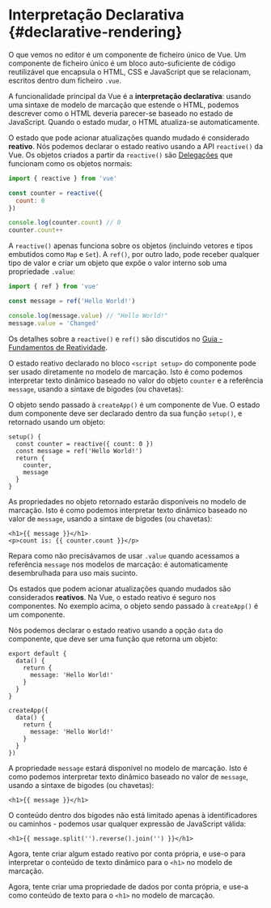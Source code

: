 # Interpretação Declarativa {#declarative-rendering}

<div class="sfc">

O que vemos no editor é um componente de ficheiro único de Vue. Um componente de ficheiro único é um bloco auto-suficiente de código reutilizável que encapsula o HTML, CSS e JavaScript que se relacionam, escritos dentro dum ficheiro `.vue`.

</div>

A funcionalidade principal da Vue é a **interpretação declarativa**: usando uma sintaxe de modelo de marcação que estende o HTML, podemos descrever como o HTML deveria parecer-se baseado no estado de JavaScript. Quando o estado mudar, o HTML atualiza-se automaticamente.

<div class="composition-api">

O estado que pode acionar atualizações quando mudado é considerado **reativo**. Nós podemos declarar o estado reativo usando a API `reactive()` da Vue. Os objetos criados a partir da `reactive()` são [Delegações](https://developer.mozilla.org/en-US/docs/Web/JavaScript/Reference/Global_Objects/Proxy) que funcionam como os objetos normais:

```js
import { reactive } from 'vue'

const counter = reactive({
  count: 0
})

console.log(counter.count) // 0
counter.count++
```

A `reactive()` apenas funciona sobre os objetos (incluindo vetores e tipos embutidos como `Map` e `Set`). A `ref()`, por outro lado, pode receber qualquer tipo de valor e criar um objeto que expõe o valor interno sob uma propriedade `.value`:

```js
import { ref } from 'vue'

const message = ref('Hello World!')

console.log(message.value) // "Hello World!"
message.value = 'Changed'
```

Os detalhes sobre a `reactive()` e `ref()` são discutidos no <a target="_blank" href="/guide/essentials/reactivity-fundamentals">Guia - Fundamentos de Reatividade</a>.

<div class="sfc">

O estado reativo declarado no bloco `<script setup>` do componente pode ser usado diretamente no modelo de marcação. Isto é como podemos interpretar texto dinâmico baseado no valor do objeto `counter` e a referência `message`, usando a sintaxe de bigodes (ou chavetas):

</div>

<div class="html">

O objeto sendo passado à `createApp()` é um componente de Vue. O estado dum componente deve ser declarado dentro da sua função `setup()`, e retornado usando um objeto:

```js{2,5}
setup() {
  const counter = reactive({ count: 0 })
  const message = ref('Hello World!')
  return {
    counter,
    message
  }
}
```

As propriedades no objeto retornado estarão disponíveis no modelo de marcação. Isto é como podemos interpretar texto dinâmico baseado no valor de `message`, usando a sintaxe de bigodes (ou chavetas):

</div>

```vue-html
<h1>{{ message }}</h1>
<p>count is: {{ counter.count }}</p>
```

Repara como não precisávamos de usar `.value` quando acessamos a referência `message` nos modelos de marcação: é automaticamente desembrulhada para uso mais sucinto.

</div>

<div class="options-api">

Os estados que podem acionar atualizações quando mudados são considerados **reativos**. Na Vue, o estado reativo é seguro nos componentes. <span class="html">No exemplo acima, o objeto sendo passado à `createApp()` é um componente.</span>

Nós podemos declarar o estado reativo usando a opção `data` do componente, que deve ser uma função que retorna um objeto:

<div class="sfc">

```js{3-5}
export default {
  data() {
    return {
      message: 'Hello World!'
    }
  }
}
```

</div>
<div class="html">

```js{3-5}
createApp({
  data() {
    return {
      message: 'Hello World!'
    }
  }
})
```

</div>

A propriedade `message` estará disponível no modelo de marcação. Isto é como podemos interpretar texto dinâmico baseado no valor de `message`, usando a sintaxe de bigodes (ou chavetas):

```vue-html
<h1>{{ message }}</h1>
```

</div>

O conteúdo dentro dos bigodes não está limitado apenas à identificadores ou caminhos - podemos usar qualquer expressão de JavaScript válida:

```vue-html
<h1>{{ message.split('').reverse().join('') }}</h1>
```

<div class="composition-api">

Agora, tente criar algum estado reativo por conta própria, e use-o para interpretar o conteúdo de texto dinâmico para o `<h1>` no modelo de marcação.

</div>

<div class="options-api">

Agora, tente criar uma propriedade de dados por conta própria, e use-a como conteúdo de texto para o `<h1>` no modelo de marcação.

</div>
